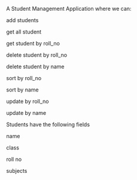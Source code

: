 A Student Management Application where we can:

add students

get all student

get student by roll_no

delete student by roll_no

delete student by name

sort by roll_no

sort by name

update by roll_no

update by name

Students have the following fields

name

class

roll no

subjects
